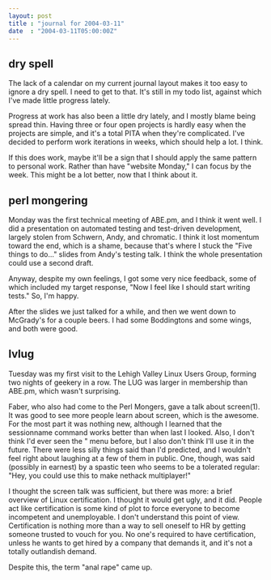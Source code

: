 ```yaml
---
layout: post
title : "journal for 2004-03-11"
date  : "2004-03-11T05:00:00Z"
---
```

## dry spell

The lack of a calendar on my current journal layout makes it too easy to ignore a dry spell.  I need to get to that.  It's still in my todo list, against which I've made little progress lately.

Progress at work has also been a little dry lately, and I mostly blame being spread thin.  Having three or four open projects is hardly easy when the projects are simple, and it's a total PITA when they're complicated.  I've decided to perform work iterations in weeks, which should help a lot.  I think.

If this does work, maybe it'll be a sign that I should apply the same pattern to personal work.  Rather than have "website Monday," I can focus by the week. This might be a lot better, now that I think about it.

## perl mongering

Monday was the first technical meeting of ABE.pm, and I think it went well.  I did a presentation on automated testing and test-driven development, largely stolen from Schwern, Andy, and chromatic.  I think it lost momentum toward the end, which is a shame, because that's where I stuck the "Five things to do..." slides from Andy's testing talk.  I think the whole presentation could use a second draft.

Anyway, despite my own feelings, I got some very nice feedback, some of which included my target response, "Now I feel like I should start writing tests." So, I'm happy.

After the slides we just talked for a while, and then we went down to McGrady's for a couple beers.  I had some Boddingtons and some wings, and both were good.

## lvlug

Tuesday was my first visit to the Lehigh Valley Linux Users Group, forming two nights of geekery in a row.  The LUG was larger in membership than ABE.pm, which wasn't surprising.

Faber, who also had come to the Perl Mongers, gave a talk about screen(1).  It was good to see more people learn about screen, which is the awesome.  For the most part it was nothing new, although I learned that the sessionname command works better than when last I looked.  Also, I don't think I'd ever seen the <C-a>" menu before, but I also don't think I'll use it in the future.  There were less silly things said than I'd predicted, and I wouldn't feel right about laughing at a few of them in public.  One, though, was said (possibly in earnest) by a spastic teen who seems to be a tolerated regular: "Hey, you could use this to make nethack multiplayer!"

I thought the screen talk was sufficient, but there was more: a brief overview of Linux certification.  I thought it would get ugly, and it did.  People act like certification is some kind of plot to force everyone to become incompetent and unemployable.  I don't understand this point of view.  Certification is nothing more than a way to sell oneself to HR by getting someone trusted to vouch for you.  No one's required to have certification, unless he wants to get hired by a company that demands it, and it's not a totally outlandish demand.

Despite this, the term "anal rape" came up.

